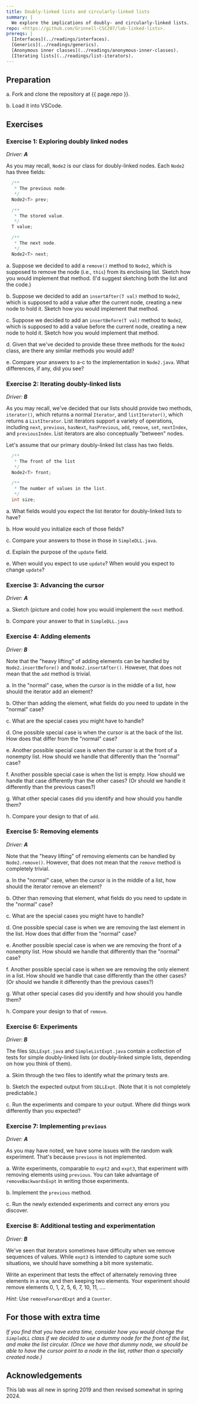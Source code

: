 ```yaml
---
title: Doubly-linked lists and circularly-linked lists
summary: |
  We explore the implications of doubly- and circularly-linked lists.
repo: <https://github.com/Grinnell-CSC207/lab-linked-lists>.
prereqs: |
  [Interfaces](../readings/interfaces).
  [Generics](../readings/generics).
  [Anonymous inner classes](../readings/anonymous-inner-classes).
  [Iterating lists](../readings/list-iterators).
---
```

Preparation
-----------

a. Fork and clone the repository at {{ page.repo }}.

b. Load it into VSCode.

Exercises
---------

### Exercise 1: Exploring doubly linked nodes

_Driver: **A**_

As you may recall, `Node2` is our class for doubly-linked nodes.
Each `Node2` has three fields:

```java
  /**
   * The previous node.
   */
  Node2<T> prev;

  /**
   * The stored value.
   */
  T value;

  /**
   * The next node.
   */
  Node2<T> next;
```

a. Suppose we decided to add a `remove()` method to `Node2`, which is
supposed to remove the node (i.e., `this`) from its enclosing list.  Sketch
how you would implement that method.  (I'd suggest sketching both the
list and the code.)

b. Suppose we decided to add an `insertAfter(T val)` method to `Node2`, which
is supposed to add a value after the current node, creating a new
node to hold it.  Sketch how you would implement that method.

c. Suppose we decided to add an `insertBefore(T val)` method to `Node2`,
which is supposed to add a value before the current node, creating a
new node to hold it.  Sketch how you would implement that method.

d. Given that we've decided to provide these three methods for the
`Node2` class, are there any similar methods you would add?

e. Compare your answers to a-c to the implementation in `Node2.java`.
What differences, if any, did you see?

### Exercise 2: Iterating doubly-linked lists

_Driver: **B**_

As you may recall, we've decided that our lists should provide
two methods, `iterator()`, which returns a normal `Iterator`, and
`listIterator()`, which returns a `ListIterator`.  List iterators
support a variety of operations, including `next`, `previous`,
`hasNext`, `hasPrevious`, `add`, `remove`, `set`, `nextIndex`,
and `previousIndex`.  List iterators are also conceptually
"between" nodes.  

Let's assume that our primary doubly-linked list class has two fields.

```java
  /**
   * The front of the list
   */
  Node2<T> front;

  /**
   * The number of values in the list.
   */
  int size;
```

a. What fields would you expect the list iterator for doubly-linked
lists to have?

b. How would you initialize each of those fields?

c. Compare your answers to those in those in `SimpleDLL.java`.

d. Explain the purpose of the `update` field.

e.  When would you expect to use `update`?  When would you expect
to change `update`?

### Exercise 3: Advancing the cursor

_Driver: **A**_

a. Sketch (picture and code) how you would implement the `next` method.

b. Compare your answer to that in `SimpleDLL.java`

### Exercise 4: Adding elements

_Driver: **B**_

Note that the "heavy lifting" of adding elements can be handled
by `Node2.insertBefore()` and `Node2.insertAfter()`.  However,
that does not mean that the `add` method is trivial.

a. In the "normal" case, when the cursor is in the middle of a list,
how should the iterator add an element?

b. Other than adding the element, what fields do you need to update
in the "normal" case?

c. What are the special cases you might have to handle?

d. One possible special case is when the cursor is at the back of the
list.  How does that differ from the "normal" case?

e. Another possible special case is when the cursor is at the front
of a nonempty list.  How should we handle that differently than the
"normal" case?

f. Another possible special case is when the list is empty.  How
should we handle that case differently than the other cases?  (Or should
we handle it differently than the previous cases?)

g. What other special cases did you identify and how should you handle
them?

h. Compare your design to that of `add`.

### Exercise 5: Removing elements

_Driver: **A**_

Note that the "heavy lifting" of removing elements can be handled
by `Node2.remove()`.  However, that does not mean that the `remove`
method is completely trivial.

a. In the "normal" case, when the cursor is in the middle of a list,
how should the iterator remove an element?

b. Other than removing that element, what fields do you need to update
in the "normal" case?

c. What are the special cases you might have to handle?

d. One possible special case is when we are removing the last element
in the list.  How does that differ from the "normal" case?

e. Another possible special case is when we are removing the front
of a nonempty list.  How should we handle that differently than the
"normal" case?

f. Another possible special case is when we are removing the only
element in a list.  How should we handle that case differently than
the other cases?  (Or should we handle it differently than the
previous cases?)

g. What other special cases did you identify and how should you handle
them?

h. Compare your design to that of `remove`.

### Exercise 6: Experiments

_Driver: **B**_

The files `SDLLExpt.java` and `SimpleListExpt.java` contain a collection
of tests for simple doubly-linked lists (or doubly-linked simple lists,
depending on how you think of them).

a. Skim through the two files to identify what the primary tests are.

b. Sketch the expected output from `SDLLExpt`.  (Note that it is not 
completely predictable.)

c. Run the experiments and compare to your output.  Where did things
work differently than you expected?

### Exercise 7: Implementing `previous`

_Driver: **A**_

As you may have noted, we have some issues with the random walk 
experiment.  That's because `previous` is not implemented.

a. Write experiments, comparable to `expt2` and `expt3`, that experiment
with removing elements using `previous`.  You can take advantage of
`removeBackwardsExpt` in writing those experiments.

b. Implement the `previous` method.

c. Run the newly extended experiments and correct any errors you discover.

### Exercise 8: Additional testing and experimentation

_Driver: **B**_

We've seen that iterators sometimes have difficulty when we remove
sequences of values.  While `expt3` is intended to capture some
such situations, we should have something a bit more systematic.

Write an experiment that tests the effect of alternately removing
three elements in a row, and then keeping two elements.  Your experiment
should remove elements 0, 1, 2, 5, 6, 7, 10, 11, ....

*Hint*: Use `removeForwardExpt` and a `Counter`.

For those with extra time
-------------------------

_If you find that you have extra time, consider how you would change
the `SimpleDLL` class if we decided to use a dummy node for the front
of the list, and make the list circular.  (Once we have that dummy node,
we should be able to have the cursor point to a node in the list,
rather than a specially created node.)_

Acknowledgements
----------------

This lab was all new in spring 2019 and then revised somewhat in spring 2024.
